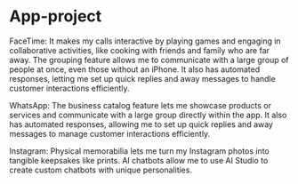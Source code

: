 # App-project

FaceTime: It makes my calls interactive by playing games and engaging in collaborative activities, like cooking with friends and family who are far away. The grouping feature allows me to communicate with a large group of people at once, even those without an iPhone. It also has automated responses, letting me set up quick replies and away messages to handle customer interactions efficiently.

WhatsApp: The business catalog feature lets me showcase products or services and communicate with a large group directly within the app. It also has automated responses, allowing me to set up quick replies and away messages to manage customer interactions efficiently.

Instagram: Physical memorabilia lets me turn my Instagram photos into tangible keepsakes like prints. AI chatbots allow me to use AI Studio to create custom chatbots with unique personalities.
